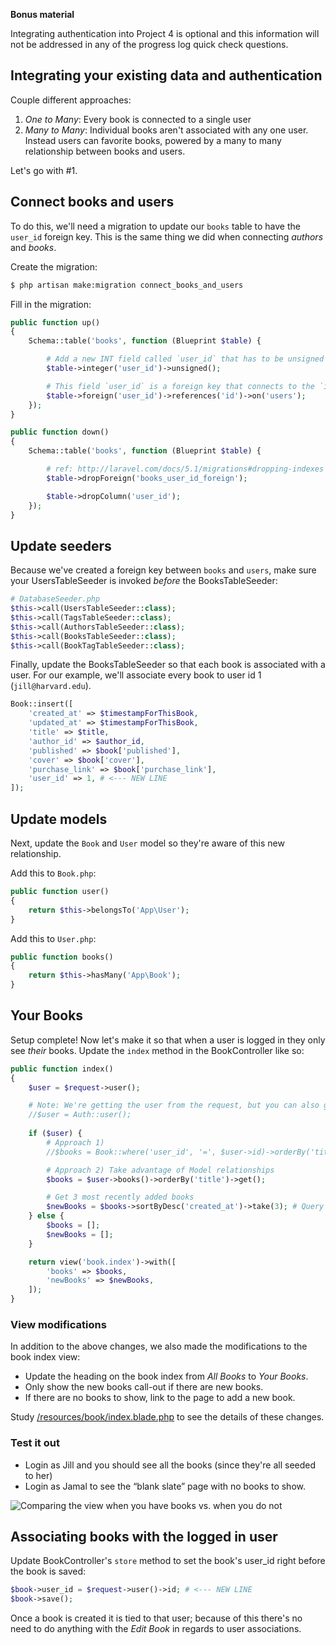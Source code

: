 __Bonus material__

Integrating authentication into Project 4 is optional and this information will not be addressed in any of the progress log quick check questions.


## Integrating your existing data and authentication
Couple different approaches:

1. *One to Many*: Every book is connected to a single user
2. *Many to Many*: Individual books aren't associated with any one user. Instead users can favorite books, powered by a many to many relationship between books and users.

Let's go with #1.


## Connect books and users
To do this, we'll need a migration to update our `books` table to have the `user_id` foreign key. This is the same thing we did when connecting *authors* and *books*.

Create the migration:
```bash
$ php artisan make:migration connect_books_and_users
```

Fill in the migration:
```php
public function up()
{
    Schema::table('books', function (Blueprint $table) {

        # Add a new INT field called `user_id` that has to be unsigned (i.e. positive)
        $table->integer('user_id')->unsigned();

        # This field `user_id` is a foreign key that connects to the `id` field in the `authors` table
        $table->foreign('user_id')->references('id')->on('users');
    });
}

public function down()
{
    Schema::table('books', function (Blueprint $table) {

        # ref: http://laravel.com/docs/5.1/migrations#dropping-indexes
        $table->dropForeign('books_user_id_foreign');

        $table->dropColumn('user_id');
    });
}
```


## Update seeders
Because we've created a foreign key between `books` and `users`, make sure your UsersTableSeeder is invoked *before* the BooksTableSeeder:

```php
# DatabaseSeeder.php
$this->call(UsersTableSeeder::class);
$this->call(TagsTableSeeder::class);
$this->call(AuthorsTableSeeder::class);
$this->call(BooksTableSeeder::class);
$this->call(BookTagTableSeeder::class);
```

Finally, update the BooksTableSeeder so that each book is associated with a user. For our example, we'll associate every book to user id 1 (`jill@harvard.edu`).

```php
Book::insert([
    'created_at' => $timestampForThisBook,
    'updated_at' => $timestampForThisBook,
    'title' => $title,
    'author_id' => $author_id,
    'published' => $book['published'],
    'cover' => $book['cover'],
    'purchase_link' => $book['purchase_link'],
    'user_id' => 1, # <--- NEW LINE
]);
```



## Update models
Next, update the `Book` and `User` model so they're aware of this new relationship.

Add this to `Book.php`:
```php
public function user()
{
    return $this->belongsTo('App\User');
}
```

Add this to `User.php`:
```php
public function books()
{
    return $this->hasMany('App\Book');
}
```


## Your Books
Setup complete! Now let's make it so that when a user is logged in they only see *their* books.
Update the `index` method in the BookController like so:

```php
public function index()
{
    $user = $request->user();

    # Note: We're getting the user from the request, but you can also get it like this:
    //$user = Auth::user();
    
    if ($user) {
        # Approach 1)
        //$books = Book::where('user_id', '=', $user->id)->orderBy('title')->get();

        # Approach 2) Take advantage of Model relationships
        $books = $user->books()->orderBy('title')->get();

        # Get 3 most recently added books
        $newBooks = $books->sortByDesc('created_at')->take(3); # Query existing Collection
    } else {
        $books = [];
        $newBooks = [];
    }

    return view('book.index')->with([
        'books' => $books,
        'newBooks' => $newBooks,
    ]);
}
```


### View modifications
In addition to the above changes, we also made the modifications to the book index view:

+ Update the heading on the book index from *All Books* to *Your Books*.
+ Only show the new books call-out if there are new books.
+ If there are no books to show, link to the page to add a new book.

Study [/resources/book/index.blade.php](https://github.com/susanBuck/foobooks/blob/master/resources/views/book/index.blade.php) to see the details of these changes.

### Test it out
+ Login as Jill and you should see all the books (since they're all seeded to her)
+ Login as Jamal to see the &ldquo;blank slate&rdquo; page with no books to show.

<img src='http://making-the-internet.s3.amazonaws.com/laravel-books-and-no-books@2x.png' style='max-width:1070px;' alt='Comparing the view when you have books vs. when you do not'>




## Associating books with the logged in user
Update BookController's `store` method to set the book's user_id right before the book is saved:

```php
$book->user_id = $request->user()->id; # <--- NEW LINE
$book->save();
```

Once a book is created it is tied to that user; because of this there's no need to do anything with the *Edit Book* in regards to user associations.
